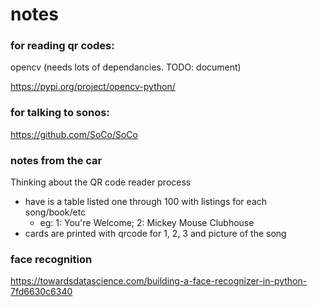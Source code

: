 # notes

### for reading qr codes:
opencv (needs lots of dependancies. TODO: document)

https://pypi.org/project/opencv-python/ 

### for talking to sonos:
https://github.com/SoCo/SoCo

### notes from the car
Thinking about the QR code reader process 
* have is a table listed one through 100 with listings for each song/book/etc
  * eg: 1: You're Welcome; 2: Mickey Mouse Clubhouse
* cards are printed with qrcode for 1, 2, 3 and picture of the song

### face recognition
https://towardsdatascience.com/building-a-face-recognizer-in-python-7fd6630c6340
